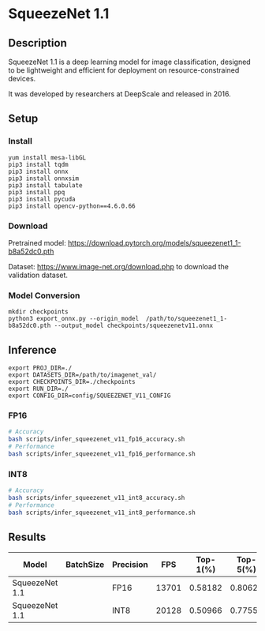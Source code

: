 # SqueezeNet 1.1

## Description
SqueezeNet 1.1 is a deep learning model for image classification, designed to be lightweight and efficient for deployment on resource-constrained devices.

It was developed by researchers at DeepScale and released in 2016.
## Setup

### Install
```
yum install mesa-libGL
pip3 install tqdm
pip3 install onnx
pip3 install onnxsim
pip3 install tabulate
pip3 install ppq
pip3 install pycuda
pip3 install opencv-python==4.6.0.66
```
### Download
Pretrained model: https://download.pytorch.org/models/squeezenet1_1-b8a52dc0.pth

Dataset: https://www.image-net.org/download.php to download the validation dataset.

### Model Conversion 
```
mkdir checkpoints 
python3 export_onnx.py --origin_model  /path/to/squeezenet1_1-b8a52dc0.pth --output_model checkpoints/squeezenetv11.onnx
```

## Inference
```
export PROJ_DIR=./
export DATASETS_DIR=/path/to/imagenet_val/
export CHECKPOINTS_DIR=./checkpoints
export RUN_DIR=./
export CONFIG_DIR=config/SQUEEZENET_V11_CONFIG

```
### FP16

```bash
# Accuracy
bash scripts/infer_squeezenet_v11_fp16_accuracy.sh
# Performance
bash scripts/infer_squeezenet_v11_fp16_performance.sh
```

### INT8

```bash
# Accuracy
bash scripts/infer_squeezenet_v11_int8_accuracy.sh
# Performance
bash scripts/infer_squeezenet_v11_int8_performance.sh
```

## Results 
Model          |BatchSize  |Precision |FPS      |Top-1(%)  |Top-5(%)
---------------|-----------|----------|---------|----------|--------
SqueezeNet 1.1 |           |   FP16   | 13701 |  0.58182  | 0.80622
SqueezeNet 1.1 |           |   INT8   | 20128 |  0.50966  | 0.77552 

